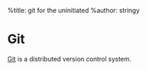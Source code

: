 %title: git for the uninitiated
%author: stringy

# Git

[Git][1] is a distributed version control system.

[1]: http://git-scm.com/
